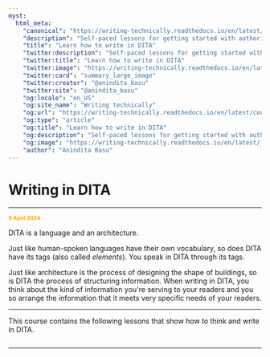 ```yaml
---
myst:
  html_meta:
    "canonical": "https://writing-technically.readthedocs.io/en/latest/courses-dita-authoring.html"
    "description": "Self-paced lessons for getting started with authoring in DITA"
    "title": "Learn how to write in DITA"
    "twitter:description": "Self-paced lessons for getting started with authoring in DITA"
    "twitter:title": "Learn how to write in DITA"
    "twitter:image": "https://writing-technically.readthedocs.io/en/latest/_static/wordcloud.jpg"
    "twitter:card": "summary_large_image"
    "twitter:creator": "@anindita_basu"
    "twitter:site": "@anindita_basu"
    "og:locale": "en_US"
    "og:site_name": "Writing technically"
    "og:url": "https://writing-technically.readthedocs.io/en/latest/courses-dita-authoring.html"
    "og:type": "article"
    "og:title": "Learn how to write in DITA"
    "og:description": "Self-paced lessons for getting started with authoring in DITA"
    "og:image": "https://writing-technically.readthedocs.io/en/latest/_static/wordcloud.jpg"
    "author": "Anindita Basu"
---
```


# Writing in DITA

<hr/>
<p style="font-weight:bold;font-size:75%;color:orange">9 April 2024</p>

DITA is a language and an architecture.

Just like human-spoken languages have their own vocabulary, so does DITA have its tags (also called _elements_). You speak in DITA through its tags.

Just like architecture is the process of designing the shape of buildings, so is DITA the process of structuring information. When writing in DITA, you think about the kind of information you're serving to your readers and you so arrange the information that it meets very specific needs of your readers.

<hr/>

This course contains the following lessons that show how to think and write in DITA.

```{include} courses-dita-authoring-toc.md
```

<hr/>
